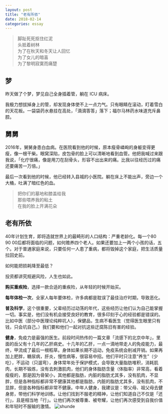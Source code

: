 ```yaml
---
layout: post
title: "老有所依"
date: 2018-02-14
categories: essay
---
```


>脚趾死死抠住红泥  
头抵着树林  
为了在秋天和冬天让人回忆  
为了女儿的暗喜  
为了黎明寂寞而痛楚  

## 梦
昨天做了个梦，梦见自己全身插着管，躺在 ICU 病床。

我极力想拔掉身上的管，却发现身体使不上一点力气。只有眼睛在滚动，盯着雪白的天花板。一袋袋药水悬挂在高处，「滴滴答答」落下；福尔马林药水味道充斥鼻腔。

## 舅舅
2016年，舅舅身患白血病。在医院看到他的时候，原本瘦骨嶙峋的身躯变得更瘦，像一根干柴。眼窝深陷，皮包骨的脸上可以清晰地看到血管。他把我喊过来跟我说，「化疗很痛，像是用刀在刮骨头，形容不出出来的痛。比我以往经历过的痛还要痛苦一万倍。」

最后一次看到他的时候，他已经转入县城的小医院。躺在床上不能出声，旁边一个大桶，吐满了暗红色的血。

>把你们的墓地和膝盖给我  
那些喂养我的粘土  
在我的脸上开满花朵  

## 老有所依
40年计划生育，即将造就世界上的最畸形的人口结构：严重老龄化。每一个80 90 00后都将面临的问题，如何赡养四个老人。如果还要加上一两个小孩的话，五个。对于普通家庭来说，只要任何一人患了重病，都将毁掉这个家庭，把生活质量拉回史前。

如何能把损耗降至最低？

投资都讲究规避风险，人生也如此。

**购买重疾险**，选择一款合适的重疾险，从年轻的时候开始买。

**每年体检一次**，全家人每年要体检，许多病都是耽误了最佳治疗时期，导致恶化。

**普及科学**，这个很重要，父辈经历过动荡的年代，这些经历让他们认为自己能掌握一切。事实是，他们没有机会接受良好的教育，很多印刻于心的经验都是错误的。比如中医（部分中医理论纯粹坑人），保健品，生病不看医生（觉得医生眼里只有钱，只会坑自己。）我们要和他们一起对抗这些迂腐陈旧有害的经验。

**健身**，免疫力是最强的医生。前段时间热传的一篇文章「流感下的北京中年」，里面的岳父有十几年的乙肝病史。十几年的乙肝，一点一滴地带走人的免疫能力，最终，甲流成了最后一根稻草。身体如果长期不运动，免疫系统会削减开销。如果再加上肥胖，糖尿病，肝炎，慢性病等，很容易中招。他们平时只注意“养生”（少吃），不运动（只遛弯），身体常年处于保护模式，会导致大量脂肪堆积，消耗肌肉，长期不锻炼，没有去刺激肌肉，他们的身体脂肪含量（体脂率）非常高，看着瘦瘦的，那是因为骨架小，其他都是脂肪，内脏的脂肪尤其多，没有肌肉，不显胖，但是各种指标都非常不健康其他都是脂肪，内脏的脂肪尤其多，没有肌肉，不显胖，但是各种指标都非常不健康。中年人健身，我建议是：带父母、祖父母去健身房，带他们科学地训练。让他们找到不服老的精神，让他们知道自己不仅是「还行」，且是相当地「行」。让他们再次被尊重、被夸耀，让他们再次感受到自我价值和年轻时不服输的激情。
![shunde](https://pic3.zhimg.com/80/270c6d2f1f1523b9770ee116f313ddb5_hd.jpg)
